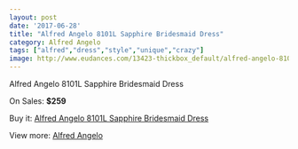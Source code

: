 ```yaml
---
layout: post
date: '2017-06-28'
title: "Alfred Angelo 8101L Sapphire Bridesmaid Dress"
category: Alfred Angelo
tags: ["alfred","dress","style","unique","crazy"]
image: http://www.eudances.com/13423-thickbox_default/alfred-angelo-8101l-sapphire-bridesmaid-dress.jpg
---
```

Alfred Angelo 8101L Sapphire Bridesmaid Dress

On Sales: **$259**
<a href="https://www.eudances.com/en/alfred-angelo/4055-alfred-angelo-8101l-sapphire-bridesmaid-dress.html"><amp-img layout="responsive" width="600" height="600" src="//www.eudances.com/13423-thickbox_default/alfred-angelo-8101l-sapphire-bridesmaid-dress.jpg" alt="Alfred Angelo 8101L Sapphire Bridesmaid Dress 0" /></a>
<a href="https://www.eudances.com/en/alfred-angelo/4055-alfred-angelo-8101l-sapphire-bridesmaid-dress.html"><amp-img layout="responsive" width="600" height="600" src="//www.eudances.com/13427-thickbox_default/alfred-angelo-8101l-sapphire-bridesmaid-dress.jpg" alt="Alfred Angelo 8101L Sapphire Bridesmaid Dress 1" /></a>
<a href="https://www.eudances.com/en/alfred-angelo/4055-alfred-angelo-8101l-sapphire-bridesmaid-dress.html"><amp-img layout="responsive" width="600" height="600" src="//www.eudances.com/13426-thickbox_default/alfred-angelo-8101l-sapphire-bridesmaid-dress.jpg" alt="Alfred Angelo 8101L Sapphire Bridesmaid Dress 2" /></a>
<a href="https://www.eudances.com/en/alfred-angelo/4055-alfred-angelo-8101l-sapphire-bridesmaid-dress.html"><amp-img layout="responsive" width="600" height="600" src="//www.eudances.com/13425-thickbox_default/alfred-angelo-8101l-sapphire-bridesmaid-dress.jpg" alt="Alfred Angelo 8101L Sapphire Bridesmaid Dress 3" /></a>
<a href="https://www.eudances.com/en/alfred-angelo/4055-alfred-angelo-8101l-sapphire-bridesmaid-dress.html"><amp-img layout="responsive" width="600" height="600" src="//www.eudances.com/13424-thickbox_default/alfred-angelo-8101l-sapphire-bridesmaid-dress.jpg" alt="Alfred Angelo 8101L Sapphire Bridesmaid Dress 4" /></a>

Buy it: [Alfred Angelo 8101L Sapphire Bridesmaid Dress](https://www.eudances.com/en/alfred-angelo/4055-alfred-angelo-8101l-sapphire-bridesmaid-dress.html "Alfred Angelo 8101L Sapphire Bridesmaid Dress")

View more: [Alfred Angelo](https://www.eudances.com/en/51-alfred-angelo "Alfred Angelo")